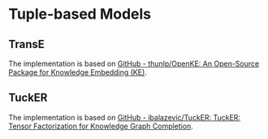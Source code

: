 # Tuple-based Models

## TransE

The implementation is based on [GitHub - thunlp/OpenKE: An Open-Source Package for Knowledge Embedding (KE)](https://github.com/thunlp/OpenKE).

## TuckER

The implementation is based on [GitHub - ibalazevic/TuckER: TuckER: Tensor Factorization for Knowledge Graph Completion](https://github.com/ibalazevic/TuckER).
